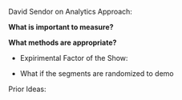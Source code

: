 

David Sendor on Analytics Approach:

**What is important to measure?**  



**What methods are appropriate?** 

* Expirimental Factor of the Show:  
- What if the segments are randomized to demo

Prior Ideas: 
